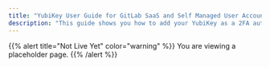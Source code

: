 ```yaml
---
title: "YubiKey User Guide for GitLab SaaS and Self Managed User Accounts"
description: "This guide shows you how to add your YubiKey as a 2FA authenticator on your GitLab.com SaaS or self-managed instance account."
---
```


{{% alert title="Not Live Yet" color="warning" %}}
You are viewing a placeholder page.
{{% /alert %}}
